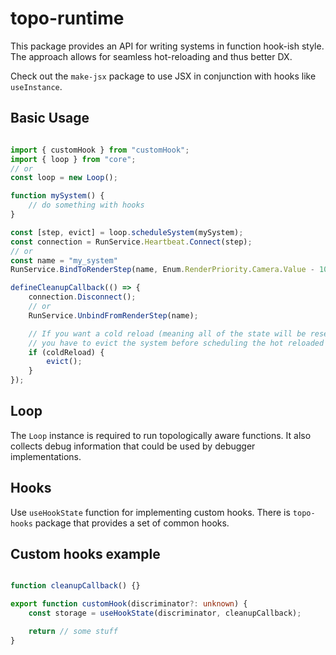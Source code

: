# topo-runtime

This package provides an API for writing systems in function hook-ish style.
The approach allows for seamless hot-reloading and thus better DX.

Check out the `make-jsx` package to use JSX in conjunction with hooks like `useInstance`.

## Basic Usage

```ts

import { customHook } from "customHook";
import { loop } from "core";
// or
const loop = new Loop();

function mySystem() {
    // do something with hooks
}

const [step, evict] = loop.scheduleSystem(mySystem);
const connection = RunService.Heartbeat.Connect(step);
// or
const name = "my_system"
RunService.BindToRenderStep(name, Enum.RenderPriority.Camera.Value - 10, step)

defineCleanupCallback(() => {
    connection.Disconnect();
    // or
    RunService.UnbindFromRenderStep(name);

    // If you want a cold reload (meaning all of the state will be reset)
    // you have to evict the system before scheduling the hot reloaded one;
    if (coldReload) {
        evict();
    }
});
```

## Loop

The `Loop` instance is required to run topologically aware functions.
It also collects debug information that could be used by debugger implementations.

## Hooks

Use `useHookState` function for implementing custom hooks.
There is `topo-hooks` package that provides a set of common hooks.

## Custom hooks example

```ts

function cleanupCallback() {}

export function customHook(discriminator?: unknown) {
    const storage = useHookState(discriminator, cleanupCallback);

    return // some stuff
}
```
